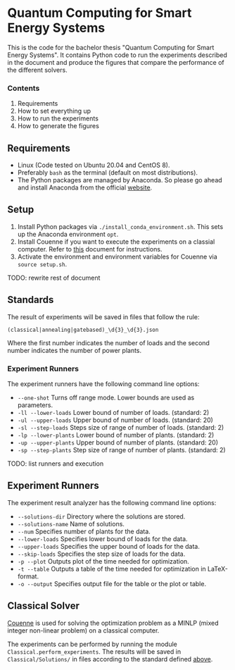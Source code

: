 # Quantum Computing for Smart Energy Systems

This is the code for the bachelor thesis "Quantum Computing for Smart Energy Systems".
It contains Python code to run the experiments described in the document and produce the figures that compare the performance of the different solvers.

### Contents

1. Requirements
1. How to set everything up
1. How to run the experiments
1. How to generate the figures

## Requirements

- Linux (Code tested on Ubuntu 20.04 and CentOS 8).
- Preferably `bash` as the terminal (default on most distributions).
- The Python packages are managed by Anaconda. So please go ahead and install Anaconda from the official [website](https://www.anaconda.com/products/individual#Downloads).


## Setup

1. Install Python packages via `./install_conda_environment.sh`. This sets up the Anaconda environment `opt`.
2. Install Couenne if you want to execute the experiments on a classial computer. Refer to [this](Classical/COIN-OR/README.md) document for instructions.
1. Activate the environment and environment variables for Couenne via `source setup.sh`.


TODO: rewrite rest of document

## Standards

The result of experiments will be saved in files that follow the rule:

`(classical|annealing|gatebased)_\d{3}_\d{3}.json`

Where the first number indicates the number of loads and the second number indicates the number of power plants.

### Experiment Runners

The experiment runners have the following command line options:
- `--one-shot` Turns off range mode. Lower bounds are used as parameters.
- `-ll --lower-loads` Lower bound of number of loads. (standard: 2)
- `-ul --upper-loads` Upper bound of number of loads. (standard: 20)
- `-sl --step-loads` Steps size of range of number of loads. (standard: 2)
- `-lp --lower-plants` Lower bound of number of plants. (standard: 2)
- `-up --upper-plants` Upper bound of number of plants. (standard: 20)
- `-sp --step-plants` Step size of range of number of plants. (standard: 2)

TODO: list runners and execution

## Experiment Runners

The experiment result analyzer has the following command line options:
- `--solutions-dir` Directory where the solutions are stored.
- `--solutions-name` Name of solutions.
- `--num` Specifies number of plants for the data.
- `--lower-loads` Specifies lower bound of loads for the data.
- `--upper-loads` Specifies the upper bound of loads for the data.
- `--skip-loads` Specifies the step size of loads for the data.
- `-p --plot` Outputs plot of the time needed for optimization.
- `-t --table` Outputs a table of the time needed for optimization in LaTeX-format.
- `-o --output` Specifies output file for the table or the plot or table.

## Classical Solver

[Couenne](https://projects.coin-or.org/Couenne) is used for solving the optimization problem as
a MINLP (mixed integer non-linear problem) on a classical computer.


The experiments can be performed by running the module `Classical.perform_experiments`.
The results will be saved in `Classical/Solutions/` in files according to the standard defined [above](#Standards).
